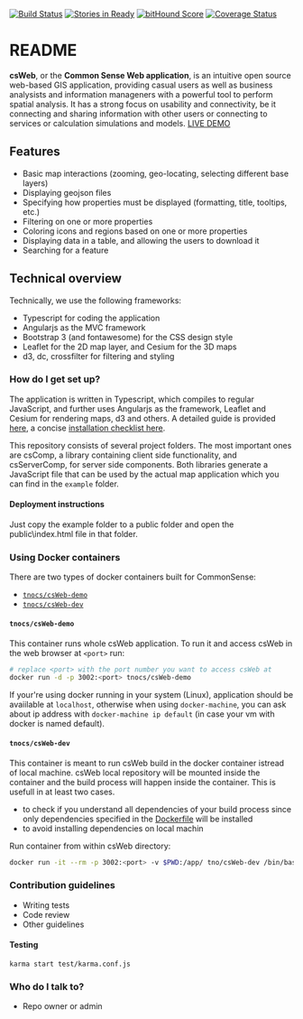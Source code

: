 [![Build Status](https://travis-ci.org/TNOCS/csWeb.svg?branch=master)](https://travis-ci.org/TNOCS/csWeb)
[![Stories in Ready](https://badge.waffle.io/tnocs/csweb.png?label=ready&title=Ready)](https://waffle.io/tnocs/csweb)
[![bitHound Score](https://www.bithound.io/github/TNOCS/csWeb/badges/score.svg)](https://www.bithound.io/github/TNOCS/csWeb/layer-sources-renders)
[![Coverage Status](https://coveralls.io/repos/TNOCS/csWeb/badge.svg?branch=development)](https://coveralls.io/r/TNOCS/csWeb?branch=development)

# README #

**csWeb**, or the **Common Sense Web application**, is an intuitive open source web-based GIS application, providing casual users as well as business analysists and information manageners with a powerful tool to perform spatial analysis. It has a strong focus on usability and connectivity, be it connecting and sharing information with other users or connecting to services or calculation simulations and models. [LIVE DEMO](http://tnocs.github.io/csWeb/)

## Features
* Basic map interactions (zooming, geo-locating, selecting different base layers)
* Displaying geojson files
* Specifying how properties must be displayed (formatting, title, tooltips, etc.)
* Filtering on one or more properties
* Coloring icons and regions based on one or more properties
* Displaying data in a table, and allowing the users to download it
* Searching for a feature

## Technical overview

Technically, we use the following frameworks:
* Typescript for coding the application
* Angularjs as the MVC framework
* Bootstrap 3 (and fontawesome) for the CSS design style
* Leaflet for the 2D map layer, and Cesium for the 3D maps
* d3, dc, crossfilter for filtering and styling

### How do I get set up? ###

The application is written in Typescript, which compiles to regular JavaScript, and further uses Angularjs as the framework, Leaflet and Cesium for rendering maps, d3 and others. A detailed guide is provided [here](https://github.com/TNOCS/csWeb/wiki/Getting-started), a concise [installation checklist here](https://github.com/TNOCS/csWeb/wiki/Installation-checklist).

This repository consists of several project folders. The  most important ones are csComp, a library containing client side functionality, and csServerComp, for server side components. Both libraries generate a JavaScript file that can be used by the actual map application which you can find in the `example` folder.

#### Deployment instructions ####

Just copy the example folder to a public folder and open the public\index.html file in that folder.

### Using Docker containers
There are two types of docker containers built for CommonSense:
* [`tnocs/csWeb-demo`](https://hub.docker.com/r/tnocs/csweb-demo/)
* [`tnocs/csWeb-dev`](https://hub.docker.com/r/tnocs/csweb-dev/)

#### `tnocs/csWeb-demo`
This container runs whole csWeb application. To run it and access csWeb in the web browser at `<port>` run:
```sh
# replace <port> with the port number you want to access csWeb at
docker run -d -p 3002:<port> tnocs/csWeb-demo
```
If your're using docker running in your system (Linux), application should be avaiilable at `localhost`,
otherwise when using `docker-machine`, you can ask about ip address with `docker-machine ip default` (in case your vm with docker is named default).

#### `tnocs/csWeb-dev`
This container is meant to run csWeb build in the docker container istread of local machine. csWeb local repository will be mounted inside the container and the build process will happen inside the container. This is usefull in at least two cases.
* to check if you understand all dependencies of your build process since only dependencies specified in the [Dockerfile](https://github.com/TNOCS/csWeb/blob/development-docker/docker-dev/Dockerfile) will be installed
* to avoid installing dependencies on local machin

Run container from within csWeb directory:
```sh
docker run -it --rm -p 3002:<port> -v $PWD:/app/ tno/csWeb-dev /bin/bash
```

### Contribution guidelines ###

* Writing tests
* Code review
* Other guidelines

#### Testing ####



```
karma start test/karma.conf.js
```

### Who do I talk to? ###

* Repo owner or admin
